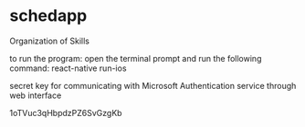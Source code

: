 # schedapp
Organization of Skills

to run the program:
open the terminal prompt and run the following command:
  react-native run-ios


secret key for communicating with Microsoft Authentication service through web interface  

1oTVuc3qHbpdzPZ6SvGzgKb
